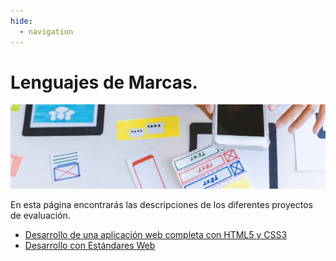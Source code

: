 ```yaml
---
hide:
  - navigation
---
```


# Lenguajes de Marcas.
![](assets/referencias.jpg)


En esta página encontrarás las descripciones de los diferentes proyectos de evaluación.

* [Desarrollo de una aplicación web completa con HTML5 y CSS3](proyecto1.md)
* [Desarrollo con Estándares Web](proyecto2.md)
